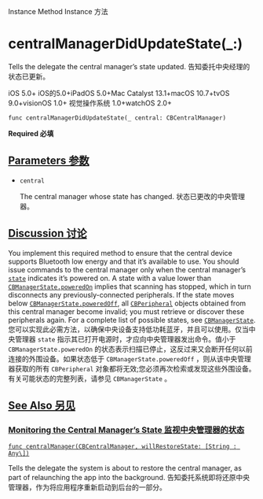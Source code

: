 Instance Method Instance 方法

# centralManagerDidUpdateState(_:) 

Tells the delegate the central manager’s state updated.
告知委托中央经理的状态已更新。

iOS 5.0+ iOS的5.0+iPadOS 5.0+Mac Catalyst 13.1+macOS 10.7+tvOS 9.0+visionOS 1.0+ 视觉操作系统 1.0+watchOS 2.0+

```
func centralManagerDidUpdateState(_ central: CBCentralManager)
```

**Required 必填**



## [Parameters 参数](https://developer.apple.com/documentation/corebluetooth/cbcentralmanagerdelegate/centralmanagerdidupdatestate(_:)#parameters)

- `central`

  The central manager whose state has changed. 状态已更改的中央管理器。



## [Discussion 讨论](https://developer.apple.com/documentation/corebluetooth/cbcentralmanagerdelegate/centralmanagerdidupdatestate(_:)#Discussion)

You implement this required method to ensure that the central device supports Bluetooth low energy and that it’s available to use. You should issue commands to the central manager only when the central manager’s [`state`](https://developer.apple.com/documentation/corebluetooth/cbmanager/state) indicates it’s powered on. A state with a value lower than [`CBManagerState.poweredOn`](https://developer.apple.com/documentation/corebluetooth/cbmanagerstate/poweredon) implies that scanning has stopped, which in turn disconnects any previously-connected peripherals. If the state moves below [`CBManagerState.poweredOff`](https://developer.apple.com/documentation/corebluetooth/cbmanagerstate/poweredoff), all [`CBPeripheral`](https://developer.apple.com/documentation/corebluetooth/cbperipheral) objects obtained from this central manager become invalid; you must retrieve or discover these peripherals again. For a complete list of possible states, see [`CBManagerState`](https://developer.apple.com/documentation/corebluetooth/cbmanagerstate).
您可以实现此必需方法，以确保中央设备支持低功耗蓝牙，并且可以使用。仅当中央管理器 `state` 指示其已打开电源时，才应向中央管理器发出命令。值小于 `CBManagerState.poweredOn` 的状态表示扫描已停止，这反过来又会断开任何以前连接的外围设备。如果状态低于 `CBManagerState.poweredOff` ，则从该中央管理器获取的所有 `CBPeripheral` 对象都将无效;您必须再次检索或发现这些外围设备。有关可能状态的完整列表，请参见 `CBManagerState` 。



## [See Also 另见](https://developer.apple.com/documentation/corebluetooth/cbcentralmanagerdelegate/centralmanagerdidupdatestate(_:)#see-also)

### [Monitoring the Central Manager’s State 监视中央管理器的状态](https://developer.apple.com/documentation/corebluetooth/cbcentralmanagerdelegate/centralmanagerdidupdatestate(_:)#Monitoring-the-Central-Managers-State)

[`func centralManager(CBCentralManager, willRestoreState: [String : Any\])`](https://developer.apple.com/documentation/corebluetooth/cbcentralmanagerdelegate/centralmanager(_:willrestorestate:))

Tells the delegate the system is about to restore the central manager, as part of relaunching the app into the background.
告知委托系统即将还原中央管理器，作为将应用程序重新启动到后台的一部分。
